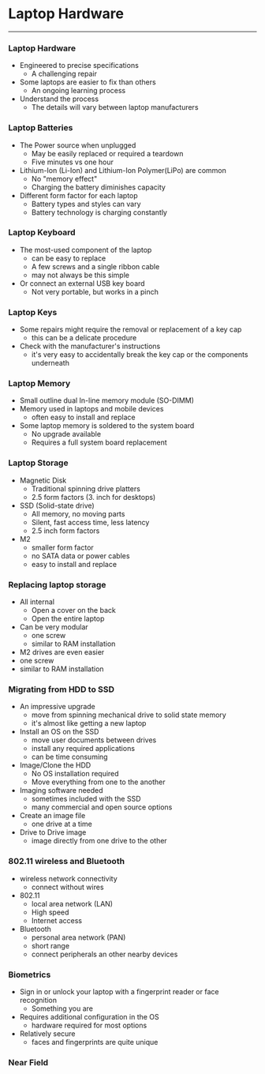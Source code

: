 # Laptop Hardware

---

### Laptop Hardware
- Engineered to precise specifications
	- A challenging repair
- Some laptops are easier to fix than others
	- An ongoing learning process
- Understand the process
	- The details will vary between laptop manufacturers

### Laptop Batteries
- The Power source when unplugged
	- May be easily replaced or required a teardown
	- Five minutes vs one hour
- Lithium-Ion (Li-Ion) and Lithium-Ion Polymer(LiPo) are common
	- No "memory effect"
	- Charging the battery diminishes capacity
- Different form factor for each laptop
	- Battery types and styles can vary
	- Battery technology is charging constantly

### Laptop Keyboard
- The most-used component of the laptop
	- can be easy to replace
	- A few screws and a single ribbon cable
	- may not always be this simple
- Or connect an external USB key board
	- Not very portable, but works in a pinch

### Laptop Keys
- Some repairs might require the removal or replacement of a key cap
	- this can be a delicate procedure
- Check with the manufacturer's instructions
	- it's very easy to accidentally break the key cap or the components underneath

### Laptop Memory
- Small outline dual In-line memory module (SO-DIMM)
- Memory used in laptops and mobile devices
	- often easy to install and replace
- Some laptop memory is soldered to the system board
	- No upgrade available
	- Requires a full system board replacement

### Laptop Storage
- Magnetic Disk
	- Traditional spinning drive platters 
	- 2.5 form factors (3. inch for desktops)
- SSD (Solid-state drive)
	- All memory, no moving parts
	- Silent, fast access time, less latency
	- 2.5 inch form factors
- M2
	- smaller form factor
	- no SATA data or power cables
	- easy to install and replace

### Replacing laptop storage
- All internal
	- Open a cover on the back
	- Open the entire laptop
- Can be very modular
	- one screw
	- similar to RAM installation
- M2 drives are even easier
- one screw
- similar to RAM installation

### Migrating from HDD to SSD
- An impressive upgrade
	- move from spinning mechanical drive to solid state memory
	- it's almost like getting a new laptop
- Install an OS on the SSD
	- move user documents between drives
	- install any required applications
	- can be time consuming
- Image/Clone the HDD
	- No OS installation required
	- Move everything from one to the another
- Imaging software needed
	- sometimes included with the SSD
	- many commercial and open source options
- Create an image file
	- one drive at a time
- Drive to Drive image
	- image directly from one drive to the other

### 802.11 wireless and Bluetooth
- wireless network connectivity
	- connect without wires
- 802.11
	- local area network (LAN)
	- High speed
	- Internet access
- Bluetooth
	- personal area network (PAN)
	- short range
	- connect peripherals an other nearby devices

### Biometrics
- Sign in or unlock your laptop with a fingerprint reader or face recognition
	- Something you are
- Requires additional configuration in the OS
	- hardware required for most options
- Relatively secure
	- faces and fingerprints are quite unique

### Near Field 